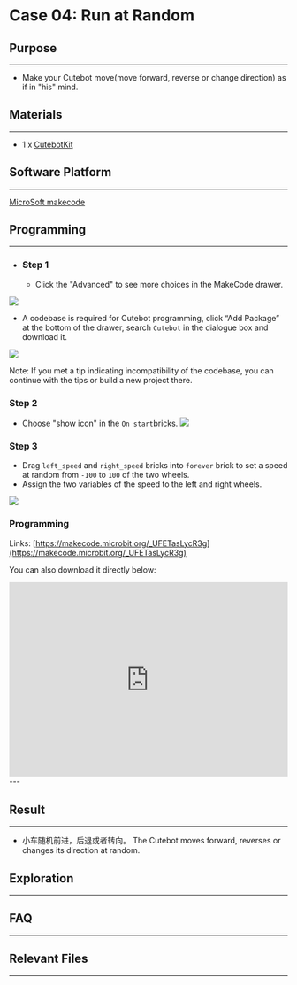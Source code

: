 # Case 04: Run at Random

## Purpose
---
- Make your Cutebot move(move forward, reverse or change direction) as if in "his" mind. 

## Materials 
---
- 1 x [CutebotKit](https://www.elecfreaks.com/store/cute-bot.html)

## Software Platform 
---
[MicroSoft makecode](https://makecode.microbit.org/#)

## Programming
---
- ### Step 1

  - Click the "Advanced" to see more choices in the MakeCode drawer.

![](https://raw.githubusercontent.com/elecfreaks/learn-cn/master/microbitKit/smart_cutebot/images/cutebot-pk-1.png)

- A codebase is required for Cutebot programming, click “Add Package” at the bottom of the drawer, search `Cutebot` in the dialogue box and download it.

![](https://raw.githubusercontent.com/elecfreaks/learn-cn/master/microbitKit/smart_cutebot/images/cutebot-pk-11.png)

Note: If you met a tip indicating incompatibility of the codebase, you can continue with the tips or build a new project there.

### Step 2

- Choose "show icon" in the `On start`bricks.
![](https://raw.githubusercontent.com/elecfreaks/learn-cn/master/microbitKit/smart_cutebot/images/case_01_02.png)

### Step 3

- Drag `left_speed` and `right_speed` bricks into `forever` brick to set a speed at random from `-100` to `100` of the two wheels.
- Assign the two variables of the speed to the left and right wheels.

![](https://raw.githubusercontent.com/elecfreaks/learn-cn/master/microbitKit/smart_cutebot/images/case_04_01.png)


### Programming

Links: [https://makecode.microbit.org/_UFETasLycR3g](https://makecode.microbit.org/_UFETasLycR3g)

You can also download it directly below:

<div style="position:relative;height:0;padding-bottom:70%;overflow:hidden;">
<iframe style="position:absolute;top:0;left:0;width:100%;height:100%;" src="https://makecode.microbit.org/#pub:https://makecode.microbit.org/_UFETasLycR3g" frameborder="0" sandbox="allow-popups allow-forms allow-scripts allow-same-origin">
</iframe>
</div>  
---

## Result
---
- 小车随机前进，后退或者转向。 The Cutebot moves forward, reverses or changes its direction at random.

## Exploration
---

## FAQ

------

## Relevant Files

---